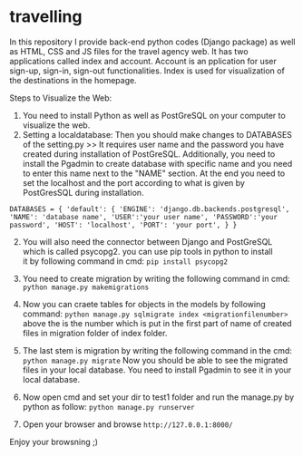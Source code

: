 # travelling
In this repository I provide back-end python codes (Django package) as well as HTML, CSS and JS files for the  travel agency web. It has two applications called index and account. Account is an pplication for user sign-up, sign-in, sign-out functionalities. Index is used for visualization of the destinations in the homepage. 

Steps to Visualize the Web:

1. You need to install Python as well as PostGreSQL on your computer to visualize the web. 
2. Setting a localdatabase: 
Then you should make changes to DATABASES of the setting.py >>
It requires user name and the password you have created during installation of PostGreSQL. Additionally, you need to install the Pgadmin to create database with specific name and you need to enter this name next to the "NAME" section. At the end you need to set the localhost and the port according to what is given by PostGresSQL during installation.




`DATABASES = {
    'default': {
        'ENGINE': 'django.db.backends.postgresql',
        'NAME': 'database name',
        'USER':'your user name',
        'PASSWORD':'your password',
        'HOST': 'localhost',
        'PORT': 'your port',
      }
    }`
    
    
    
    
    
2. You will also need the connector between Django and PostGreSQL which is called psycopg2. you can use pip tools in python to install  
   it by following command in cmd: 
   `pip install psycopg2`

3. You need to create migration by writing the following command in cmd:
   `python manage.py makemigrations`
4. Now you can craete tables for objects in the models by following command:
   `python manage.py sqlmigrate index <migrationfilenumber>`
   above the <migrationfilenumber> is the number which is put in the first part of name of created files in migration folder of index        folder. 
5. The last stem is migration by writing the following command in the cmd:
   `python manage.py migrate`
   Now you should be able to see the migrated files in your local database. You need to install Pgadmin to see it in your local 
   database.
6. Now open cmd and set your dir to test1 folder and run the manage.py by python as follow:
   `python manage.py runserver`
7. Open your browser and browse `http://127.0.0.1:8000/`
  
Enjoy your browsning ;)  
 
